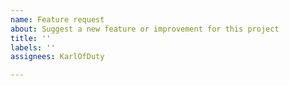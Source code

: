 ```yaml
---
name: Feature request
about: Suggest a new feature or improvement for this project
title: ''
labels: ''
assignees: KarlOfDuty

---
```


<!-- Describe your feature request here -->
